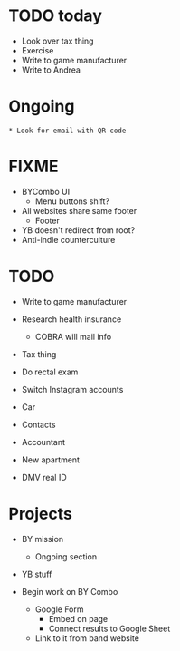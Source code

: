 # TODO today
* Look over tax thing
* Exercise
* Write to game manufacturer
* Write to Andrea

# Ongoing
    * Look for email with QR code

# FIXME
* BYCombo UI
    * Menu buttons shift?
* All websites share same footer
    * Footer
* YB doesn't redirect from root?
* Anti-indie counterculture

# TODO
* Write to game manufacturer
* Research health insurance
    * COBRA will mail info
* Tax thing
* Do rectal exam
* Switch Instagram accounts

* Car
* Contacts
* Accountant
* New apartment
* DMV real ID

# Projects
* BY mission
    * Ongoing section
* YB stuff

* Begin work on BY Combo
    * Google Form
        * Embed on page
        * Connect results to Google Sheet
    * Link to it from band website